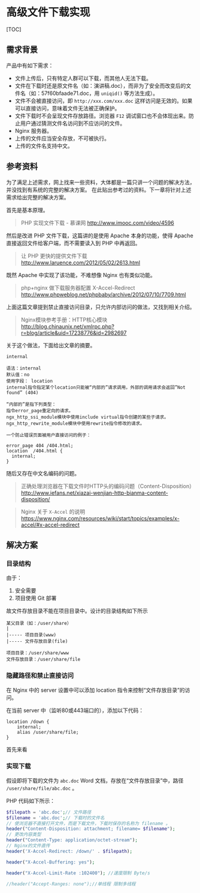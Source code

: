 # 高级文件下载实现

[TOC]

## 需求背景

产品中有如下需求：

- 文件上传后，只有特定人群可以下载，而其他人无法下载。
- 文件在下载时还是原文件名（如：演讲稿.doc），而非为了安全而改变后的文件名（如：57f60bfaade71.doc，用 `uniqid()` 等方法生成）。
- 文件不会被直接访问，即 `http://xxx.com/xxx.doc` 这样访问是无效的。如果可以直接访问，意味着文件无法被正确保护。
- 文件下载时不会呈现文件存放路径。浏览器 `F12` 调试窗口也不会体现出来。防止用户通过猜测文件名访问到不应访问的文件。
- Nginx 服务器。
- 上传的文件应当安全存放，不可被执行。
- 上传的文件名支持中文。

## 参考资料

为了满足上述需求，网上找来一些资料，大体都是一篇只讲一个问题的解决方法，并没找到有系统的完整的解决方案。
在此贴出参考过的资料。下一章将针对上述需求给出完整的解决方案。

首先是基本原理。

>PHP 实现文件下载 - 慕课网
>http://www.imooc.com/video/4596

然后是改进 PHP 文件下载，这篇讲的是使用 Apache 本身的功能，使得 Apache 直接返回文件给客户端，而不需要读入到 PHP 中再返回。

>让 PHP 更快的提供文件下载
>http://www.laruence.com/2012/05/02/2613.html

既然 Apache 中实现了该功能，不难想像 Nginx 也有类似功能。

>php+nginx 做下载服务器配置 X-Accel-Redirect
>http://www.phpweblog.net/phpbaby/archive/2012/07/10/7709.html

上面这篇文章提到禁止直接访问目录，只允许内部访问的做法，又找到相关介绍。

>Nginx模块参考手册：HTTP核心模块 
>http://blog.chinaunix.net/xmlrpc.php?r=blog/article&uid=17238776&id=2982697

关于这个做法，下面给出文章的摘要。
```
internal

语法：internal 
默认值：no 
使用字段： location 
internal指令指定某个location只能被“内部的”请求调用，外部的调用请求会返回”Not found” (404)

“内部的”是指下列类型：
指令error_page重定向的请求。 
ngx_http_ssi_module模块中使用include virtual指令创建的某些子请求。 
ngx_http_rewrite_module模块中使用rewrite指令修改的请求。 

一个防止错误页面被用户直接访问的例子：

error_page 404 /404.html;
location  /404.html {
  internal;
}
```

随后又存在中文名编码的问题。

>正确处理浏览器在下载文件时HTTP头的编码问题（Content-Disposition）
>http://www.iefans.net/xiazai-wenjian-http-bianma-content-disposition/

>Nginx 关于 `X-Accel` 的说明
>https://www.nginx.com/resources/wiki/start/topics/examples/x-accel/#x-accel-redirect

## 解决方案

### 目录结构

由于：

1. 安全需要
2. 项目使用 Git 部署

故文件存放目录不能在项目目录中。设计的目录结构如下所示

```
某父目录（如：/user/share）
|
|----- 项目目录(www)
|----- 文件存放目录(file)

项目目录：/user/share/www
文件存放目录：/user/share/file
```

### 隐藏路径和禁止直接访问

在 Nginx 中的 server 设置中可以添加 location 指令来控制“文件存放目录”的访问。

在当前 server 中（监听80或443端口的），添加以下代码：
```
location /down {
	internal;
	alias /user/share/file;
}
```
首先来看 

### 实现下载

假设即将下载的文件为 `abc.doc` Word 文档，存放在“文件存放目录”中，路径 `/user/share/file/abc.doc` 。

PHP 代码如下所示：
```php
$filepath = 'abc.doc';// 文件路径
$filename = 'abc.doc';// 下载时的文件名
// 使浏览器不直接打开文件，而是下载文件，下载时保存的名称为 filename 。
header("Content-Disposition: attachment; filename= $filename");
// 更改内容类型
header("Content-Type: application/octet-stream");
// Nginx的文件直传
header('X-Accel-Redirect: /down/' . $filepath);

header("X-Accel-Buffering: yes");

header("X-Accel-Limit-Rate :102400"); //速度限制 Byte/s

//header("Accept-Ranges: none");//单线程 限制多线程
```


